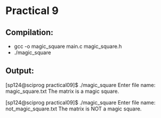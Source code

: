 # Practical 9

## Compilation:

* gcc -o magic_square main.c magic_square.h
* ./magic_square

## Output: 

[sp124@sciprog practical09]$ ./magic_square
Enter file name: magic_square.txt
The matrix is a magic square.


[sp124@sciprog practical09]$ ./magic_square
Enter file name: not_magic_square.txt
The matrix is NOT a magic square.

